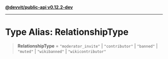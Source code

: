 [**@devvit/public-api v0.12.2-dev**](../../README.md)

---

# Type Alias: RelationshipType

> **RelationshipType** = `"moderator_invite"` \| `"contributor"` \| `"banned"` \| `"muted"` \| `"wikibanned"` \| `"wikicontributor"`
